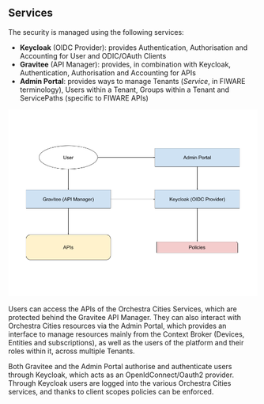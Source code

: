 ## Services

The security is managed using the following services:
- **Keycloak** (OIDC Provider): provides Authentication, Authorisation and
  Accounting for User and ODIC/OAuth Clients
- **Gravitee** (API Manager): provides, in combination with Keycloak, Authentication,
  Authorisation and Accounting for APIs
- **Admin Portal**: provides ways to manage Tenants (*Service*, in FIWARE terminology),
  Users within a Tenant, Groups within a Tenant and ServicePaths (specific to FIWARE APIs)

![Keycloak and Portal diagram](rsrc/keycloak/OC_API_Arch.png)

Users can access the APIs of the Orchestra Cities Services, which are protected
behind the Gravitee API Manager. They can also interact with Orchestra Cities
resources via the Admin Portal, which provides an interface to manage resources
mainly from the Context Broker (Devices, Entities and subscriptions), as well as
the users of the platform and their roles within it, across multiple Tenants.

Both Gravitee and the Admin Portal authorise and authenticate users through
Keycloak, which acts as an OpenIdConnect/Oauth2 provider. Through Keycloak users
are logged into the various Orchestra Cities services, and thanks to client scopes
policies can be enforced. 
